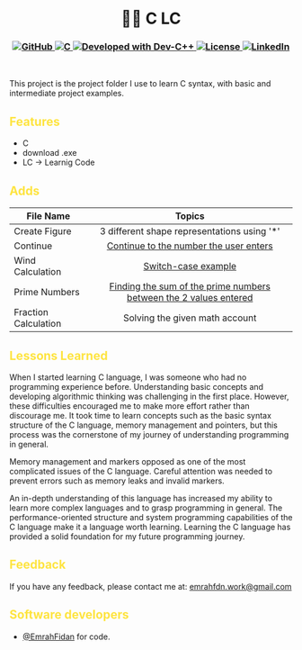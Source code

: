 <h1 align="center">
<br>
👨‍💻 C LC
</h1>

<h3 align="center">
  <a class="header-badge" target="_blank" href="https://github.com/EmrahFidan">
    <img alt="GitHub" src="https://img.shields.io/badge/GitHub-white.svg?logo=github&style=social"/>
  </a>
  <a href="https://img.shields.io/badge/Language-C-darkblue.svg" target="_blank">
  <img alt="C" src="https://img.shields.io/badge/Language-C-darkblue.svg"/>
</a>
<a href="https://www.bloodshed.net/devcpp.html" target="_blank">
  <img alt="Developed with Dev-C++" src="https://img.shields.io/badge/Developed%20with-Dev--C%2B%2B-darkred"/>
</a>
  <a class="header-badge" target="_blank" href="https://github.com/EmrahFidan/examples_C/blob/main/LICENSE">
    <img alt="License" src="https://img.shields.io/github/license/PritamSarbajna/tourism-website?color=darkgreen"/>
  </a>
  <a class="header-badge" target="_blank" href="https://www.linkedin.com/in/emrah-fidann/" >
    <img alt="LinkedIn" src="https://img.shields.io/badge/LinkedIn-blue.svg?logo=linkedin&style=social"/>
  </a>
</h3>
<br>


This project is the project folder I use to learn C syntax, with basic and intermediate project examples.


<h2 style="color: #fee440;"> Features </h1>

- C
- download .exe
- LC -> Learnig Code 

<h2 style="color: #fee440;"> Adds </h1>


| File Name | Topics                                                                        |
| ----- | :-------------------------------------------------------------------------------------------------------------------------------------------------: |
| Create Figure    | 3 different shape representations using '*'                   |
| Continue    | [Continue to the number the user enters](https://drive.google.com/file/d/1djk30d7MkoBeFdmQ1h7ng0P1dACiotHe/view?usp=sharing)                                  |
| Wind Calculation    |                     [Switch-case example](https://drive.google.com/file/d/13uFC_6mlbs2na5gtac034trMOjhvK5P_/view?usp=sharing)                             |
| Prime Numbers   |                                            [Finding the sum of the prime numbers between the 2 values entered](https://drive.google.com/file/d/1deyYCjlbyu11AkkuIWUzvurHIO2pVEJ6/view?usp=sharing)                                             |
| Fraction Calculation    | Solving the given math account|



<h2 style="color: #fee440;"> Lessons Learned </h1>

When I started learning C language, I was someone who had no programming experience before. Understanding basic concepts and developing algorithmic thinking was challenging in the first place. However, these difficulties encouraged me to make more effort rather than discourage me. It took time to learn concepts such as the basic syntax structure of the C language, memory management and pointers, but this process was the cornerstone of my journey of understanding programming in general.

Memory management and markers opposed as one of the most complicated issues of the C language. Careful attention was needed to prevent errors such as memory leaks and invalid markers. 

An in-depth understanding of this language has increased my ability to learn more complex languages and to grasp programming in general. The performance-oriented structure and system programming capabilities of the C language make it a language worth learning. Learning the C language has provided a solid foundation for my future programming journey.




<h2 style="color: #fee440;"> Feedback </h1>

If you have any feedback, please contact me at: emrahfdn.work@gmail.com



<h2 style="color: #fee440;"> Software developers </h1>

- [@EmrahFidan](https://github.com/EmrahFidan)  for code.

  
